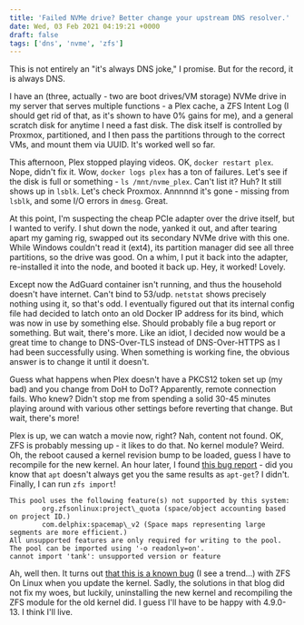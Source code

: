 ```yaml
---
title: 'Failed NVMe drive? Better change your upstream DNS resolver.'
date: Wed, 03 Feb 2021 04:19:21 +0000
draft: false
tags: ['dns', 'nvme', 'zfs']
---
```


This is not entirely an "it's always DNS joke," I promise. But for the record, it is always DNS.

I have an (three, actually - two are boot drives/VM storage) NVMe drive in my server that serves multiple functions - a Plex cache, a ZFS Intent Log (I should get rid of that, as it's shown to have 0% gains for me), and a general scratch disk for anytime I need a fast disk. The disk itself is controlled by Proxmox, partitioned, and I then pass the partitions through to the correct VMs, and mount them via UUID. It's worked well so far.

This afternoon, Plex stopped playing videos. OK, `docker restart plex`. Nope, didn't fix it. Wow, `docker logs plex` has a ton of failures. Let's see if the disk is full or something - `ls /mnt/nvme_plex`. Can't list it? Huh? It still shows up in `lsblk`. Let's check Proxmox. Annnnnd it's gone - missing from `lsblk`, and some I/O errors in `dmesg`. Great.

At this point, I'm suspecting the cheap PCIe adapter over the drive itself, but I wanted to verify. I shut down the node, yanked it out, and after tearing apart my gaming rig, swapped out its secondary NVMe drive with this one. While Windows couldn't read it (ext4), its partition manager did see all three partitions, so the drive was good. On a whim, I put it back into the adapter, re-installed it into the node, and booted it back up. Hey, it worked! Lovely.

Except now the AdGuard container isn't running, and thus the household doesn't have internet. Can't bind to 53/udp. `netstat` shows precisely nothing using it, so that's odd. I eventually figured out that its internal config file had decided to latch onto an old Docker IP address for its bind, which was now in use by something else. Should probably file a bug report or something. But wait, there's more. Like an idiot, I decided now would be a great time to change to DNS-Over-TLS instead of DNS-Over-HTTPS as I had been successfully using. When something is working fine, the obvious answer is to change it until it doesn't.

Guess what happens when Plex doesn't have a PKCS12 token set up (my bad) and you change from DoH to DoT? Apparently, remote connection fails. Who knew? Didn't stop me from spending a solid 30-45 minutes playing around with various other settings before reverting that change. But wait, there's more!

Plex is up, we can watch a movie now, right? Nah, content not found. OK, ZFS is probably messing up - it likes to do that. No kernel module? Weird. Oh, the reboot caused a kernel revision bump to be loaded, guess I have to recompile for the new kernel. An hour later, I found [this bug report](https://bugs.launchpad.net/ubuntu/+source/zfs-linux/+bug/1851314) - did you know that `apt` doesn't always get you the same results as `apt-get`? I didn't. Finally, I can run `zfs import`!

```
This pool uses the following feature(s) not supported by this system:
        org.zfsonlinux:project\_quota (space/object accounting based on project ID.)
        com.delphix:spacemap\_v2 (Space maps representing large segments are more efficient.)
All unsupported features are only required for writing to the pool.
The pool can be imported using '-o readonly=on'.
cannot import 'tank': unsupported version or feature
```

Ah, well then. It turns out [that this is a known bug](https://icesquare.com/wordpress/zfs-on-linux-trouble-this-pool-uses-the-following-features-not-supported-by-this-system-all-unsupported-features-are-only-required-for-writing-to-the-pool/) (I see a trend...) with ZFS On Linux when you update the kernel. Sadly, the solutions in that blog did not fix my woes, but luckily, uninstalling the new kernel and recompiling the ZFS module for the old kernel did. I guess I'll have to be happy with 4.9.0-13. I think I'll live.